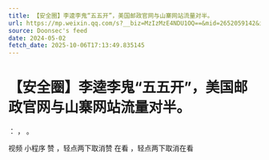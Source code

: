 ```yaml
---
title: 【安全圈】李逵李鬼“五五开”，美国邮政官网与山寨网站流量对半。
url: https://mp.weixin.qq.com/s?__biz=MzIzMzE4NDU1OQ==&mid=2652059142&idx=1&sn=7ce93a7d58e7683f54342caaab1b1492
source: Doonsec's feed
date: 2024-05-02
fetch_date: 2025-10-06T17:13:49.835145
---
```


# 【安全圈】李逵李鬼“五五开”，美国邮政官网与山寨网站流量对半。

：
，
。

视频
小程序
赞
，轻点两下取消赞
在看
，轻点两下取消在看